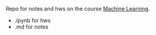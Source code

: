 Repo for notes and hws on the course [Machine Learning](https://speech.ee.ntu.edu.tw/~hylee/ml/2022-spring.php).
- .ipynb for hws
- .md for notes
